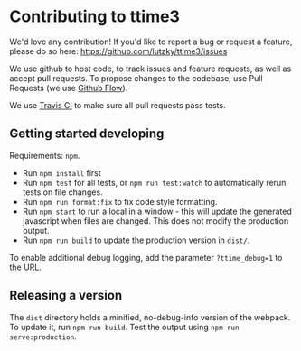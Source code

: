 # Contributing to ttime3

We'd love any contribution! If you'd like to report a bug or request a feature, please do so here: https://github.com/lutzky/ttime3/issues

We use github to host code, to track issues and feature requests, as well as accept pull requests.
To propose changes to the codebase, use Pull Requests (we use [Github Flow](https://guides.github.com/introduction/flow/index.html)).

We use [Travis CI](https://travis-ci.org/) to make sure all pull requests pass tests.

## Getting started developing

Requirements: `npm`.

* Run `npm install` first
* Run `npm test` for all tests, or `npm run test:watch` to automatically rerun tests on file changes.
* Run `npm run format:fix` to fix code style formatting.
* Run `npm start` to run a local in a window - this will update the generated javascript when files are changed. This does not modify the production output.
* Run `npm run build` to update the production version in `dist/`.

To enable additional debug logging, add the parameter `?ttime_debug=1` to the URL.

## Releasing a version

The `dist` directory holds a minified, no-debug-info version of the webpack. To update it, run `npm run build`. Test the output using `npm run serve:production`.
